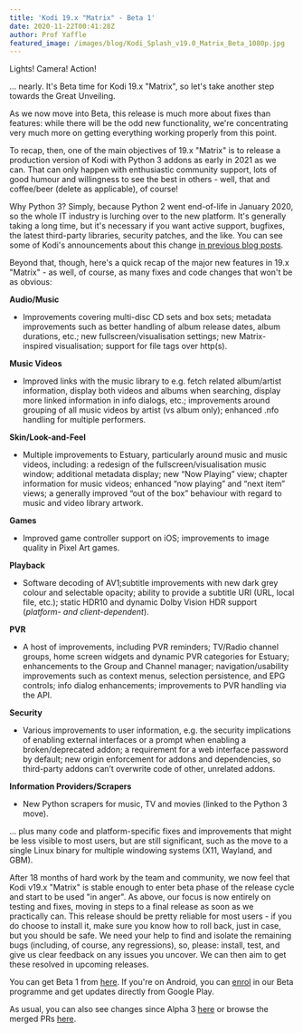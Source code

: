 ```yaml
---
title: 'Kodi 19.x "Matrix" - Beta 1'
date: 2020-11-22T00:41:28Z
author: Prof Yaffle
featured_image: /images/blog/Kodi_Splash_v19.0_Matrix_Beta_1080p.jpg
---
```

Lights! Camera! Action!

 ... nearly. It's Beta time for Kodi 19.x "Matrix", so let's take another step towards the Great Unveiling.

 As we now move into Beta, this release is much more about fixes than features: while there will be the odd new functionality, we're concentrating very much more on getting everything working properly from this point.

 To recap, then, one of the main objectives of 19.x "Matrix" is to release a production version of Kodi with Python 3 addons as early in 2021 as we can. That can only happen with enthusiastic community support, lots of good humour and willingness to see the best in others - well, that and coffee/beer (delete as applicable), of course!

 Why Python 3? Simply, because Python 2 went end-of-life in January 2020, so the whole IT industry is lurching over to the new platform. It's generally taking a long time, but it's necessary if you want active support, bugfixes, the latest third-party libraries, security patches, and the like. You can see some of Kodi's announcements about this change [in previous blog posts](https://kodi.tv/blog?keyword=python&tag=All).

 Beyond that, though, here's a quick recap of the major new features in 19.x "Matrix" - as well, of course, as many fixes and code changes that won't be as obvious:

 **Audio/Music**

 
 * Improvements covering multi-disc CD sets and box sets; metadata improvements such as better handling of album release dates, album durations, etc.; new fullscreen/visualisation settings; new Matrix-inspired visualisation; support for file tags over http(s).
 
 **Music Videos**

 
 * Improved links with the music library to e.g. fetch related album/artist information, display both videos and albums when searching, display more linked information in info dialogs, etc.; improvements around grouping of all music videos by artist (vs album only); enhanced .nfo handling for multiple performers.
 
 **Skin/Look-and-Feel**

 
 * Multiple improvements to Estuary, particularly around music and music videos, including: a redesign of the fullscreen/visualisation music window; additional metadata display; new “Now Playing” view; chapter information for music videos; enhanced “now playing” and “next item” views; a generally improved “out of the box” behaviour with regard to music and video library artwork.
 
 **Games**

 
 * Improved game controller support on iOS; improvements to image quality in Pixel Art games.
 
 **Playback**

 
 * Software decoding of AV1;subtitle improvements with new dark grey colour and selectable opacity; ability to provide a subtitle URI (URL, local file, etc.); static HDR10 and dynamic Dolby Vision HDR support (*platform- and client-dependent*). 
 
 **PVR**

 
 * A host of improvements, including PVR reminders; TV/Radio channel groups, home screen widgets and dynamic PVR categories for Estuary; enhancements to the Group and Channel manager; navigation/usability improvements such as context menus, selection persistence, and EPG controls; info dialog enhancements; improvements to PVR handling via the API.
 
 **Security**

 
 * Various improvements to user information, e.g. the security implications of enabling external interfaces or a prompt when enabling a broken/deprecated addon; a requirement for a web interface password by default; new origin enforcement for addons and dependencies, so third-party addons can’t overwrite code of other, unrelated addons.
 
 **Information Providers/Scrapers**

 
 * New Python scrapers for music, TV and movies (linked to the Python 3 move).
 
 ... plus many code and platform-specific fixes and improvements that might be less visible to most users, but are still significant, such as the move to a single Linux binary for multiple windowing systems (X11, Wayland, and GBM).  
 

 After 18 months of hard work by the team and community, we now feel that Kodi v19.x "Matrix" is stable enough to enter beta phase of the release cycle and start to be used "in anger". As above, our focus is now entirely on testing and fixes, moving in steps to a final release as soon as we practically can. This release should be pretty reliable for most users - if you do choose to install it, make sure you know how to roll back, just in case, but you should be safe. We need your help to find and isolate the remaining bugs (including, of course, any regressions), so, please: install, test, and give us clear feedback on any issues you uncover. We can then aim to get these resolved in upcoming releases.

 You can get Beta 1 from [here](https://mirrors.kodi.tv/releases/). If you're on Android, you can [enrol](https://play.google.com/apps/testing/org.xbmc.kodi) in our Beta programme and get updates directly from Google Play.

 As usual, you can also see changes since Alpha 3 [here](https://github.com/xbmc/xbmc/compare/19.0a3-Matrix...19.0b1-Matrix) or browse the merged PRs [here](https://github.com/xbmc/xbmc/pulls?q=is%3Apr+sort%3Aupdated-desc+milestone%3A%22Matrix+19.0-beta+1%22+is%3Aclosed).

 